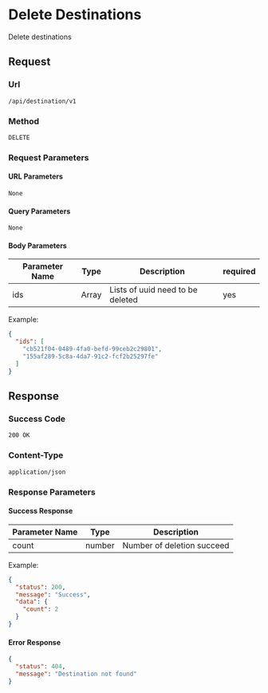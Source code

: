 # Delete Destinations

Delete destinations

## Request

### Url

`/api/destination/v1`

### Method

`DELETE`

### Request Parameters

#### URL Parameters

`None`

#### Query Parameters

`None`

#### Body Parameters

| Parameter Name | Type  | Description                      | required |
|----------------|-------|----------------------------------|----------|
| ids            | Array | Lists of uuid need to be deleted | yes      |

Example:

```json
{
  "ids": [
    "cb521f04-0489-4fa0-befd-99ceb2c29801",
    "155af289-5c8a-4da7-91c2-fcf2b25297fe"
  ]
}
```

## Response

### Success Code

`200 OK`

### Content-Type

`application/json`

### Response Parameters

#### Success Response

| Parameter Name | Type   | Description                |
|----------------|--------|----------------------------|
| count          | number | Number of deletion succeed |

Example:

```json
{
  "status": 200,
  "message": "Success",
  "data": {
    "count": 2
  }
}
```

#### Error Response

```json
{
  "status": 404,
  "message": "Destination not found"
}
```